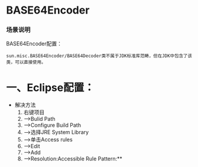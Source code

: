 # BASE64Encoder

### 场景说明
BASE64Encoder配置：

    sun.misc.BASE64Encoder/BASE64Decoder类不属于JDK标准库范畴，但在JDK中包含了该类，可以直接使用。
    
# 一、Eclipse配置：
    
   * 解决方法
	    1. 右键项目
	    2. -->Bulid Path
	    3. -->Configure Build Path
	    4. -->选择JRE System Library
	    5. -->单击Access rules
	    6. -->Edit
	    7. -->Add
	    8. -->Resolution:Accessible  Rule Pattern:**